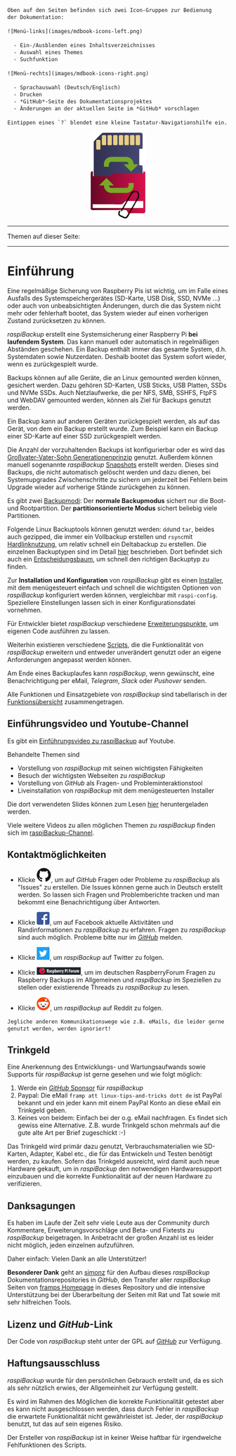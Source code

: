 
``` admonish info title="Nutzungshinweise"
Oben auf den Seiten befinden sich zwei Icon-Gruppen zur Bedienung
der Dokumentation:

![Menü-links](images/mdbook-icons-left.png)

  - Ein-/Ausblenden eines Inhaltsverzeichnisses
  - Auswahl eines Themes
  - Suchfunktion

![Menü-rechts](images/mdbook-icons-right.png)

  - Sprachauswahl (Deutsch/Englisch)
  - Drucken
  - *GitHub*-Seite des Dokumentationsprojektes
  - Änderungen an der aktuellen Seite im *GitHub* vorschlagen

Eintippen eines `?` blendet eine kleine Tastatur-Navigationshilfe ein.
```

<center>     <!-- The blank line before the image definition is required! -->

![Icon](images/icons/Icon_rot_blau_final_128.png)
</center>

---

Themen auf dieser Seite:

<!-- toc -->

---

# Einführung

Eine regelmäßige Sicherung von Raspberry Pis ist wichtig, um im Falle eines
Ausfalls des Systemspeichergerätes (SD-Karte, USB Disk, SSD, NVMe ...) oder auch von
unbeabsichtigten Änderungen, durch die das System nicht mehr oder fehlerhaft bootet,
das System wieder auf einen vorherigen Zustand zurücksetzen zu können.

*raspiBackup* erstellt eine Systemsicherung einer Raspberry Pi **bei laufendem System**.
Das kann manuell oder automatisch in regelmäßigen Abständen geschehen.
Ein Backup enthält immer das gesamte System, d.h. Systemdaten sowie Nutzerdaten.
Deshalb bootet das System sofort wieder, wenn es zurückgespielt wurde.

Backups können auf alle Geräte, die an Linux gemounted werden können, gesichert
werden. Dazu gehören SD-Karten, USB Sticks, USB Platten, SSDs und NVMe SSDs.
Auch Netzlaufwerke, die per NFS, SMB, SSHFS, FtpFS und WebDAV gemounted werden,
können als Ziel für Backups genutzt werden.

Ein Backup kann auf anderen Geräten zurückgespielt werden, als auf das Gerät, von
dem ein Backup erstellt wurde. Zum Beispiel kann ein Backup einer SD-Karte auf
einer SSD zurückgespielt werden.

Die Anzahl der vorzuhaltenden Backups ist konfigurierbar oder es wird das
[Großvater-Vater-Sohn Generationenprinzip](https://www.framp.de/raspiBackupDoc/de/smart-recycle.md) genutzt.
Außerdem können manuell sogenannte *raspiBackup* [Snapshots](snapshots.md) erstellt werden. Dieses sind Backups, die
nicht automatisch gelöscht werden und dazu dienen, bei Systemupgrades Zwischenschritte zu sichern
um jederzeit bei Fehlern beim Upgrade wieder auf vorherige Stände zurückgehen zu können.

Es gibt zwei [Backupmodi](normal-or-partition-backup.md):
Der **normale Backupmodus** sichert nur die Boot- und Rootpartition.
Der **partitionsorientierte Modus** sichert beliebig viele Partitionen.

Folgende Linux Backuptools können genutzt werden:
`dd`und `tar`, beides auch gezipped, die immer ein Vollbackup erstellen
und `rsync`mit [Hardlinknutzung](how-do-hardlinks-work-with-rsync.md),
um relativ schnell ein Deltabackup zu erstellen.
Die einzelnen Backuptypen sind im Detail [hier](backup-types.md) beschrieben.
Dort befindet sich auch ein [Entscheidungsbaum](backup-types.md#decisiontree),
um schnell den richtigen Backuptyp zu finden.

Zur **Installation und Konfiguration** von *raspiBackup* gibt es einen
[Installer](installation-in-5-minutes.md), mit dem menügesteuert einfach und schnell die wichtigsten
Optionen von *raspiBackup* konfiguriert werden können, vergleichbar mit `raspi-config`.
Speziellere Einstellungen lassen sich in einer Konfigurationsdatei vornehmen.

Für Entwickler bietet *raspiBackup* verschiedene [Erweiterungspunkte](hooks-for-own-scripts.md),
um eigenen Code ausführen zu lassen.

Weiterhin existieren verschiedene [Scripts](https://github.com/framps/raspiBackup/tree/master/helper),
die die Funktionalität von *raspiBackup* erweitern und entweder unverändert genutzt
oder an eigene Anforderungen angepasst werden können.

Am Ende eines Backuplaufes kann *raspiBackup*, wenn gewünscht, eine Benachrichtigung per eMail,
*Telegram*, *Slack* oder *Pushover* senden.

Alle Funktionen und Einsatzgebiete von *raspiBackup* sind tabellarisch in der
[Funktionsübersicht](function-overview.md) zusammengetragen.

## Einführungsvideo und Youtube-Channel

Es gibt ein [Einführungsvideo zu raspiBackup](https://youtu.be/PuK_FNK674s) auf Youtube.

Behandelte Themen sind

  * Vorstellung von *raspiBackup* mit seinen wichtigsten Fähigkeiten
  * Besuch der wichtigsten Webseiten zu *raspiBackup*
  * Vorstellung von *GitHub* als Fragen- und Probleminteraktionstool
  * Liveinstallation von *raspiBackup* mit dem menügesteuerten Installer

Die dort verwendeten Slides können zum Lesen [hier](https://raspibackup.linux-tips-and-tricks.de/wp-content/uploads/simple-file-list/raspiBackup_de.pdf) heruntergeladen werden.

Viele weitere Videos zu allen möglichen Themen zu *raspiBackup* finden sich im [raspiBackup-Channel](https://www.youtube.com/@raspiBackup).

<a name="kontakt"></a>
## Kontaktmöglichkeiten

* Klicke [![GitHub](images/icons/GitHub-Mark-32px.png)](https://github.com/framps/raspiBackup/issues),
  um auf *GitHub* Fragen oder Probleme zu *raspiBackup* als "Issues" zu erstellen.
  Die Issues können gerne auch in Deutsch erstellt werden.
  So lassen sich Fragen und Problemberichte tracken und man bekommt eine Benachrichtigung über Antworten.

* Klicke [![Facebook](images/icons/FB-f-Logo__blue_29.png)](https://www.facebook.com/raspiBackup/),
  um auf Facebook aktuelle Aktivitäten und Randinformationen zu *raspiBackup* zu erfahren.
  Fragen zu *raspiBackup* sind auch möglich. Probleme bitte nur im [*GitHub*](https://github.com/framps/raspiBackup/issues) melden.

* Klicke [![Twitter](images/icons/Twitter-f-Logo__blue_29.png)](https://www.twitter.com/linuxframp),
  um *raspiBackup* auf Twitter zu folgen.

* Klicke [![RaspberryForum](images/icons/RaspberryForumSmall.png)](https://forum-raspberrypi.de/forum/board/153-backup/),
  um im deutschen RaspberryForum Fragen zu Raspberry Backups im Allgemeinen und *raspiBackup* im Speziellen zu stellen oder existierende Threads zu *raspiBackup* zu lesen.

* Klicke [![Reddit](images/icons/reddit-icon.png)](https://www.reddit.com/r/raspiBackup/),
  um *raspiBackup* auf Reddit zu folgen.

``` admonish info title="Hinweis"
Jegliche anderen Kommunikationswege wie z.B. eMails, die leider gerne genutzt werden, werden ignoriert!
```

<a name="donation"></a>
## Trinkgeld

Eine Anerkennung des Entwicklungs- und Wartungsaufwands sowie Supports für
*raspiBackup* ist gerne gesehen und wie folgt möglich:

1. Werde ein [*GitHub* Sponsor](https://github.com/sponsors/framps) für *raspiBackup*
2. Paypal: Die eMail `framp att linux-tips-and-tricks dott de` ist PayPal bekannt
   und ein jeder kann mit einem PayPal Konto an diese eMail ein Trinkgeld geben.
3. Keines von beidem: Einfach bei der o.g. eMail nachfragen. Es findet sich
   gewiss eine Alternative. Z.B. wurde Trinkgeld schon mehrmals auf die
   gute alte Art per Brief zugeschickt :-)

Das Trinkgeld wird primär dazu genutzt, Verbrauchsmaterialien wie SD-Karten, Adapter, Kabel etc.,
die für das Entwickeln und Testen benötigt werden, zu kaufen. Sofern das Trinkgeld ausreicht,
wird damit auch neue Hardware gekauft, um in *raspiBackup* den notwendigen
Hardwaresupport einzubauen und die korrekte Funktionalität
auf der neuen Hardware zu verifizieren.

## Danksagungen

Es haben im Laufe der Zeit sehr viele Leute aus der Community durch Kommentare,
Erweiterungsvorschläge und Beta- und Fixtests zu *raspiBackup* beigetragen.
In Anbetracht der großen Anzahl ist es leider nicht möglich, jeden einzelnen aufzuführen.

Daher einfach: Vielen Dank an alle Unterstützer!

**Besonderer Dank** geht an [simonz](https://github.com/rpi-simonz) für den Aufbau
dieses *raspiBackup* Dokumentationsrepositories in *GitHub*, den Transfer aller
*raspiBackup* Seiten von [framps Homepage](https://www.linux-tips-and-tricks.de)
in dieses Repository und die intensive Unterstützung bei der Überarbeitung
der Seiten mit Rat und Tat sowie mit sehr hilfreichen Tools.

## Lizenz und *GitHub*-Link

Der Code von *raspiBackup* steht unter der GPL auf [*GitHub*](https://github.com/framps/raspiBackup) zur Verfügung.

## Haftungsausschluss

*raspiBackup* wurde für den persönlichen Gebrauch erstellt und, da es sich als sehr nützlich erwies,
der Allgemeinheit zur Verfügung gestellt.

Es wird im Rahmen des Möglichen die korrekte Funktionalität getestet
aber es kann nicht ausgeschlossen werden, dass durch Fehler in
*raspiBackup* die erwartete Funktionalität nicht gewährleistet ist.
Jeder, der *raspiBackup* benutzt, tut das auf sein eigenes Risiko.

Der Ersteller von *raspiBackup* ist in keiner Weise haftbar für
irgendwelche Fehlfunktionen des Scripts.

[.source]: https://www.linux-tips-and-tricks.de/de/raspibackup
[.source]: https://www.linux-tips-and-tricks.de/en/backup
[.source]: https://linux-tips-and-tricks.de/de/trinkgeld
[.status]: translated

